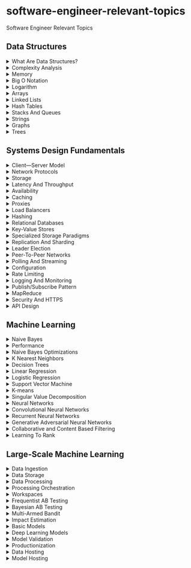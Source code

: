 # software-engineer-relevant-topics
Software Engineer Relevant Topics

## Data Structures

<details>
<summary>What Are Data Structures?</summary>
<br>
The elementary particles of algorithms, data structures are woven into the very fabric of computer science and are essential building blocks of many a solution to coding interview problems.

Sans the need for a microscope.
</details>

<details>
<summary>Complexity Analysis</summary>
<br>
Two dimensions, time and space, diverged in a yellow wood, and I—
I watched the Complexity Analysis video on AlgoExpert,
And that has made all the difference (in my coding interviews).
</details>

<details>
<summary>Memory</summary>
<br>
The bedrock of all data structures, memory is the underlying concept that you absolutely need to know in order to understand why data structures work the way they do.

Bits and bytes may keep me up all night,
But memory will never ail me!
</details>

<details>
<summary>Big O Notation</summary>
<br>
The speed and memory usage of an algorithm aren't necessarily fixed; they might change depending on the input. So how do we express the performance of an algorithm then?

Enter Big O Notation, a powerful tool that allows us to generalize the space-time complexity of an algorithm as a function of its input size.
</details>

<details>
<summary>Logarithm</summary>
<br>
That scary-looking word you know you should understand but just really...don’t? Yeah, that one. It’s time to make it your best friend.

Warning: a logarithmless way of life will seem inconceivable after watching this video.
</details>

<details>
<summary>Arrays</summary>
<br>
Perhaps the most classic and most commonly used of all data structures, the array is deceptively simple. Key word: "deceptively."

Don’t be fooled! Where it might appear trivially straightforward at surface level, it actually boasts an array—pun intended—of nuances worthy of taking a second gander
</details>

<details>
<summary>Linked Lists</summary>
<br>
The data structure whose singular purpose in life is to be reversed. Even right here on AlgoExpert, in fact.

That’s right, head on over to the hard questions list after watching this video, and reverse that bad boy every which way to Sunday.
</details>

<details>
<summary>Hash Tables</summary>
<br>
Fun. Fast. Flexible. This beloved data structure is a fan favorite among interviewers and interviewees alike, and for good reason: it lends itself extremely well to any problem requiring some sort of lookup operation, of which (spoiler alert) there are many.

Watch out for those collisions though!
</details>

<details>
<summary>Stacks And Queues</summary>
<br>
Push. Pop. FIFO. LIFO. That pretty much sums up stacks and queues.

Ok, there might be a bit more to them than meets the eye. Watch our video to find out. Plus, it even features nifty stick figures!
</details>

<details>
<summary>Strings</summary>
<br>
Not a standalone data structure per se, strings are generally considered to be a data type that behaves like a data structure.

Nonetheless, they do possess a few interesting characteristics that earn them a dedicated video here in our course. Let’s dive in!
</details>

<details>
<summary>Graphs</summary>
<br>
These collections of edges and vertices might look as banal as a child's scribble on a restaurant table, but they're of fundamental importance in discrete mathematics. The eponymous field of "graph theory" is dedicated to their study, and their importance in mathematics carries over to computer science.
</details>

<details>
<summary>Trees</summary>
<br>
A special type of graph, trees excel at storing data hierarchically and are commonly used as a means of testing your knowledge of recursion during coding interviews.

Interesting fact: unlike their botanical counterparts, these digital perennials sport but a single, unique root.
</details>

## Systems Design Fundamentals
<details>
<summary>Client—Server Model</summary>
<br>
A client is a thing that talks to servers. A server is a thing that talks to clients. The client—server model is a thing made up of a bunch of clients and servers talking to one another.

And that, kids, is how the Internet works!
</details>

<details>
<summary>Network Protocols</summary>
<br>
IP packets. TCP headers. HTTP requests.

As daunting as they may seem, these low-level networking concepts are essential to understanding how machines in a system communicate with one another. And as we all know, proper communication is key for thriving relationships!
</details>

<details>
<summary>Storage</summary>
<br>
An entire video dedicated just to the storage of data?

Yes! Multiple videos, in fact, as you'll see later on when we discuss databases. As it turns out, information storage is an incredibly complex topic that is of vital importance to systems design. 
Don't even think of skipping this lesson!
</details>

<details>
<summary>Latency And Throughput</summary>
<br>
If you've ever experienced lag in a video game, it was most likely due to a combination of high latency and low throughput. And lag sucks.

It is therefore your Call of Duty to master these two concepts and to join the crusade against high ping.
</details>

<details>
<summary>Availability</summary>
<br>
Oops! This content is unavailable right now. Please try again later.




Just kidding! SystemsExpert is a highly available system.
</details>

<details>
<summary>Caching</summary>
<br>
What do a punching bag and a cache have in common?

    

    
They can both take a hit!  (ง ͠° ل͜ ͡°)ง
</details>

<details>
<summary>Proxies</summary>
<br>
Often used by nefarious hackers to conceal their identity and obfuscate their location, these special intermediary servers boast many important real-life applications within the context of caching, access control, and censorship bypassing, amongst other things.
</details>

<details>
<summary>Load Balancers</summary>
<br>
Relentlessly distributing network requests across multiple servers, these digital traffic cops act as watchful guardians for your system, ensuring that it operates at peak performance day and night.
</details>

<details>
<summary>Hashing</summary>
<br>
Hashing? Like from hash tables? Should be simple enough, right?

The good news is that, yes, hashing like from hash tables.

The bad news is that, no, not simple enough. The video duration and thumbnail should be ominously indicative.
</details>

<details>
<summary>Relational Databases</summary>
<br>
Tables and ACID.

No, we're not describing a drug lord's desk, but rather referring to key properties of relational databases. There's a lot of material to cover here, so hit the play button, kick back, and get ready to store tons of knowledge in the biggest database of them all: your brain.
</details>

<details>
<summary>Key-Value Stores</summary>
<br>
One of the most commonly used NoSQL paradigms today, the key-value store bases its data model on the associative array data type.

The result? A fast, flexible storage machine that resembles a hash table. That's right folks, our favorite friendly neighborhood data structure strikes again!
</details>

<details>
<summary>Specialized Storage Paradigms</summary>
<br>
Yup. This is another video about storage.

Nope. This isn't the last video about storage.
</details>

<details>
<summary>Replication And Sharding</summary>
<br>
A system's performance is often only as good as its database's; optimize the latter, and watch as the former improves in tandem!

On that note, in this video we'll examine how data redundancy and data partitioning techniques can be used to enhance a system's fault tolerance, throughput, and overall reliability.
</details>

<details>
<summary>Leader Election</summary>
<br>
Citizens in a society typically elect a leader by voting for their preferred candidate. But how do servers in a distributed system choose a master node? Via algorithms of course!

This form of algorithmic democracy is known as "leader election", though we personally think "algorithmocracy" sounds way cooler.
</details>

<details>
<summary>Peer-To-Peer Networks</summary>
<br>
Equality for all.
Sharing is caring.
Unity makes strength.
The more the merrier.
Teamwork makes the dream work.
Welcome to peer-to-peer networks!
</details>

<details>
<summary>Polling And Streaming</summary>
<br>
You can think of polling and streaming kind of like a classroom; sometimes students ask the teacher lots of questions, and other times they quiet down and listen attentively to the teacher's lecture.

Now fire up the video and get ready to stream; you won't be able to poll here. Class is in session!
</details>

<details>
<summary>Configuration</summary>
<br>
The config file is like the genome of a computer application; it stores parameters that define your system's critical settings, much like your DNA stores the genes that define your physical characteristics.

Unlike its biological counterpart though, the config file is easily editable. No gene therapy needed!
</details>

<details>
<summary>Rate Limiting</summary>
<br>
*Poke*
*Poke*
*Poke*
*Po——*

Too many pokes! You just got rate limited.
</details>

<details>
<summary>Logging And Monitoring</summary>
<br>
In order to properly understand and diagnose issues that crop up within a system, it’s critical to have mechanisms in place that create audit trails of various events that occur within said system.

So go ahead, unleash your inner Orwell and go full Big Brother on your application.
</details>

<details>
<summary>Publish/Subscribe Pattern</summary>
<br>
Publish/Subscribe. Press/Tug. Produce/Consume. Push/Pull. Send/Receive. Throw/Catch. Thrust/Retrieve.

Three of these can be used interchangeably in the context of systems design. The others cannot.
</details>

<details>
<summary>MapReduce</summary>
<br>
"MapReduce is a programming model for processing and generating big data sets with a parallel, distributed algorithm on a cluster."

Does Wikipedia's nebulous definition confuse you? Of course it does. In this video, we'll map out this complex topic and reduce it to clear, easily-understood concepts. See what we did there?  ( ͡~ ͜ʖ ͡°)
</details>

<details>
<summary>Security And HTTPS</summary>
<br>
While network security is of critical importance to virtually any system, it's beyond the scope of most system design interviews.

That being said, having even a cursory understanding of a few key concepts could very well materialize into the edge you need to ace your interview and secure—pun perhaps intended—a job offer.
</details>

<details>
<summary>API Design</summary>
<br>
So you've mastered all lessons hitherto on SystemsExpert, and you now feel confident you could ace any systems design interview. That's wonderful and all, but...could you pass an API design interview?

If you're sweating bullets, then sweat no more. This final video is the last piece of the puzzle you need to become a true Systems Expert.
</details>


## Machine Learning

<details>
<summary>Naive Bayes</summary>
<br>
In the real world, naive baes are young, inexperienced lovers.

In the machine-learning world, naive bayes are probabilistic classification algorithms based on Baye's theorem.

Potayto, potahto.
</details>

<details>
<summary>Performance</summary>
<br>
Is your model any good? Is it an improvement over your heuristic? How do you even measure and quantify this? 

In this video, we'll be going over techniques you can use to evaluate and tune your model's performance in order to ensure it boasts...model performance.  ( ͡~ ͜ʖ ͡°)
</details>

<details>
<summary>Naive Bayes Optimizations</summary>
<br>
Another section on Naive Bayes? 

Yes! As it turns out, there is more to this model than meets the eye. So stick around, and you'll see why it isn't as naive as it might have originally seemed.
</details>

<details>
<summary>K Nearest Neighbors</summary>
<br>
"You are the average of the 5 people you spend the most time with." 

While this statement might sound a bit reductive, if not slightly offensive, the truth is that, in practice, proximity does in fact often entail similarity, as Ryan will demonstrate in this video.
</details>

<details>
<summary>Decision Trees</summary>
<br>
Yes or no? That is the question.


    

Literally.
</details>

<details>
<summary>Linear Regression</summary>
<br>
You know that topic the professor spent half the semester talking about in your intro college stats class, but that you never really paid attention to? Yes, you know the one. 

Well, friend, it's time to make it your best friend, because it certainly is a good friend of our machine overlords friends.
</details>

<details>
<summary>Logistic Regression</summary>
<br>
Where linear regression is used to predict outputs that can take on an infinite number of values, logistic regression instead aims to solve problems where the number of outcomes are limited.

And much like its cousin, this supervised-learning technique boasts a high level of popularity in machine-learning circles.
</details>

<details>
<summary>Support Vector Machine</summary>
<br>
Why do support vectors always look sad?




Because they feel marginalized.
</details>

<details>
<summary>K-means</summary>
<br>
Centroid. Metroid. Medoid.

Two of these refer to a cluster's center in the context of clustering algorithms. The other refers to a parasitic, life-draining alien jellyfish.

Can you guess which is which?
</details>

<details>
<summary>Singular Value Decomposition</summary>
<br>
As you've probably noticed, we like to keep these blurbs light and cheeky. Unfortunately, despite our best attempts, we simply could not find humor in "singular value decomposition." So here's a cute ASCII bear instead:  

ʕ •ᴥ•ʔ
</details>

<details>
<summary>Neural Networks</summary>
<br>
You might be thinking that artificial neural networks are this scary, complex topic. And you'd be absolutely correct.

Fortunately, you're equipped with the most powerful neural network of them all, which should allow you to successfully navigate this section on deep learning. You've got this!
</details>

<details>
<summary>Convolutional Neural Networks</summary>
<br>
Convolutional, but not necessarily convoluted.



Don't you love our witty epigrams?
</details>

<details>
<summary>Recurrent Neural Networks</summary>
<br>
Here
Here we
Here we cover
Here we cover RNNs [EOS]
</details>

<details>
<summary>Generative Adversarial Neural Networks</summary>
<br>
Generator: "I promise this is a real Rolex."
Discriminator: "No, it's definitely not."
Generator: "What if I change the position of the hands slightly and then promise it's real again?"
Discriminator: "I'll almost certainly believe you then."
</details>

<details>
<summary>Collaborative and Content Based Filtering</summary>
<br>
Teamwork makes the dream work!

A timeless adage that applies to every aspect of life, be it sports, academia, relationships, and yes, even machine-learning systems.
</details>

<details>
<summary>Learning To Rank</summary>
<br>
Rank your top five ML models.


Did you use a ranking model to rank your models?
</details>

## Large-Scale Machine Learning

<details>
<summary>Data Ingestion</summary>
<br>
In order to do anything with a machine-learning system, you first need to feed it some inputs. In this first video of the series, we'll look at technologies you can use to ingest data into your systems and review some considerations you can make throughout this process.

Let's dive in!
</details>

<details>
<summary>Data Storage</summary>
<br>
If you've gone through our Systems Design Fundamental series, then you know how important having a high-performing storage model is to any system.

And guess what? Massive, computationally-intense ML systems are certainly no exception!
</details>

<details>
<summary>Data Processing</summary>
<br>
Ingesting and storing data into your system is great, but without a robust processing engine in place to extract features and labels from that data, you won't get very far.

Fortunately, as is often the case in the software engineering world, Apache comes in clutch with some nifty solutions to our woes.
</details>

<details>
<summary>Processing Orchestration</summary>
<br>
In the previous video, we looked at how you might go about manually processing data. This obviously isn't scalable, so the next step is to remove the human element and fully automate the process.

Luckily, and perhaps unsurprisingly, we can once again turn to Apache to help us accomplish this goal!
</details>

<details>
<summary>Workspaces</summary>
<br>
With your data-support pipeline in place, the final missing piece of the puzzle is setting up an organized workspace from which you can explore all of your model combinations and ultimately manage every single bit—pun absolutely intended—of data.
</details>

<details>
<summary>Frequentist AB Testing</summary>
<br>
A: Here, we'll introduce A/B testing—from the frequently used frequentist perspective.

B: Here, we'll cover frequentist A/B testing—don't tell the Bayesians!
</details>

<details>
<summary>Bayesian AB Testing</summary>
<br>
Using your prior knowledge, there's a strong likelihood that you'll see the benefits of using Bayesian A/B tests over frequentist A/B tests. 

If not, you can always A/B test them.
</details>

<details>
<summary>Multi-Armed Bandit</summary>
<br>
hile the multi-armed bandit we'll be covering here isn't a kraken plundering gold from pirate ships (that would be pretty cool), the idea of a monstrous cephalopod pillaging vessels is a surprisingly decent metaphor for this alternative to A/B testing!
</details>

<details>
<summary>Impact Estimation</summary>
<br>
In business, money talks. So if you want your super-duper cool ML projects to be given the greenlight in a business setting, you need to prove that they will yield some financial value to the company.

This video is full of tips to ensure you emerge from this series not only as an MLExpert, but also as a ProfitExpert!
</details>

<details>
<summary>Basic Models</summary>
<br>
In the Machine Learning Crash Course, we looked at a number of basic machine-learning models you can use, but we did so from a simplified, theoretical point of view.

It's time to revisit some of these models and explore how we can alter them to work in a large, enterprise-level data setting.
</details>

<details>
<summary>Deep Learning Models</summary>
<br>
Just like in the previous video, we're going to put the practical in the academic and take a deeper—pun, as usual, intended—look at deep-learning models.

Fire up that play button!
</details>

<details>
<summary>Model Validation</summary>
<br>
The hyperparameter tuning process of complex, business-grade ML models can often cost hundreds of thousands of dollars, so it is imperative to optimize this process in a way that minimizes its cost.

Remember, you cannot be a true MLExpert without also being a seasoned ProfitExpert!
</details>

<details>
<summary>Productionization</summary>
<br>
Transitioning your model from the experimentation phase to a live production environment is the final step! A lot of time, money, and resources have been invested at this point, so it's critical to reduce the human-error element as much as possible to ensure a smooth and successful launch.
</details>

<details>
<summary>Data Hosting</summary>
<br>
Production environments have stricter performance requirements than testing environments, especially with regards to latency; after all, you're serving real users, so every millisecond is precious!

In this video, we'll look at how we can leverage in-memory databases and distributed caching to crush latency and keep users happy.
</details>

<details>
<summary>Model Hosting</summary>
<br>
You've made it to the finish line! In this final video of the Large-Scale Machine-Learning series, we'll continue down the hosting-optimization rabbit hole we previously dove into.

A true MLExpert isn't satisfied until they've eradicated all traces of latency from their systems, even when serving millions of users!
</details>
